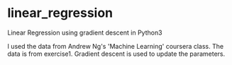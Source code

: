 # linear_regression
Linear Regression using gradient descent in Python3

I used the data from Andrew Ng's 'Machine Learning' coursera class. The data is from exercise1.
Gradient descent is used to update the parameters.

